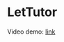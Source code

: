 # LetTutor
Video demo: [link](https://drive.google.com/file/d/17jE_jOPKs0yK-cSbiRwLSGwKLPaJo_tn/view?usp=sharing)
